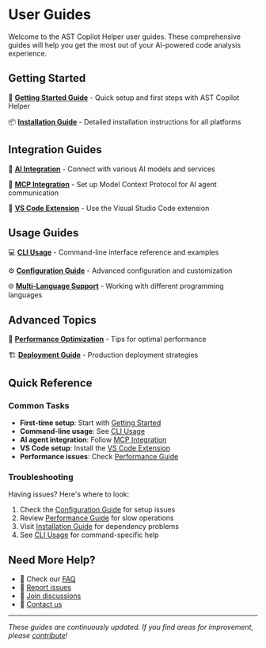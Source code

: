 # User Guides

Welcome to the AST Copilot Helper user guides. These comprehensive guides will help you get the most out of your AI-powered code analysis experience.

## Getting Started

🚀 **[Getting Started Guide](./getting-started.md)** - Quick setup and first steps with AST Copilot Helper

📦 **[Installation Guide](./installation.md)** - Detailed installation instructions for all platforms

## Integration Guides

🤖 **[AI Integration](./ai-integration.md)** - Connect with various AI models and services

🔗 **[MCP Integration](./mcp-integration.md)** - Set up Model Context Protocol for AI agent communication

🎨 **[VS Code Extension](./vscode-extension.md)** - Use the Visual Studio Code extension

## Usage Guides

💻 **[CLI Usage](./cli-usage.md)** - Command-line interface reference and examples

⚙️ **[Configuration Guide](./configuration.md)** - Advanced configuration and customization

🌐 **[Multi-Language Support](./multi-language-support.md)** - Working with different programming languages

## Advanced Topics

🚀 **[Performance Optimization](./performance.md)** - Tips for optimal performance

🏗️ **[Deployment Guide](./deployment.md)** - Production deployment strategies

## Quick Reference

### Common Tasks

- **First-time setup**: Start with [Getting Started](./getting-started.md)
- **Command-line usage**: See [CLI Usage](./cli-usage.md)
- **AI agent integration**: Follow [MCP Integration](./mcp-integration.md)
- **VS Code setup**: Install the [VS Code Extension](./vscode-extension.md)
- **Performance issues**: Check [Performance Guide](./performance.md)

### Troubleshooting

Having issues? Here's where to look:

1. Check the [Configuration Guide](./configuration.md) for setup issues
2. Review [Performance Guide](./performance.md) for slow operations
3. Visit [Installation Guide](./installation.md) for dependency problems
4. See [CLI Usage](./cli-usage.md) for command-specific help

## Need More Help?

- 📖 Check our [FAQ](/faq)
- 🐛 [Report issues](https://github.com/EvanDodds/ast-copilot-helper/issues)
- 💬 [Join discussions](https://github.com/EvanDodds/ast-copilot-helper/discussions)
- 📧 [Contact us](mailto:support@ast-copilot-helper.dev)

---

_These guides are continuously updated. If you find areas for improvement, please [contribute](/CONTRIBUTING)!_

